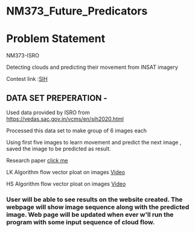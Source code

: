 # NM373_Future_Predicators

# Problem Statement
NM373-ISRO

Detecting clouds and predicting their movement from INSAT imagery

Contest link :<a href="https://www.sih.gov.in">SIH</a> 

## DATA SET PREPERATION -

Used data provided by ISRO from https://vedas.sac.gov.in/vcms/en/sih2020.html

Processed this data set to make group of 6 images each

Using first five images to learn movement and predict the next image , saved the image to be predicted as result.


Research paper <a href="https://arxiv.org/pdf/1412.6604.pdf">click me</a> 

LK Algorithm flow vector ploat on images  <a href="https://youtu.be/jMYIyAPrQBY">Video</a>

HS Algorithm flow vector ploat on images  <a href="https://youtu.be/jMYIyAPrQBY">Video</a>

### User will be able to see results on the website created. The webpage will show image sequence along with the predicted image. Web page will be updated when ever w'll run the program with some input sequence of cloud flow.
